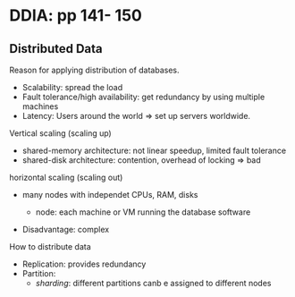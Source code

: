 # DDIA: pp 141- 150

## Distributed Data

Reason for applying distribution of databases.

- Scalability: spread the load
- Fault tolerance/high availability: get redundancy by using multiple machines
- Latency: Users around the world => set up servers worldwide.



Vertical scaling (scaling up)

- shared-memory architecture: not linear speedup, limited fault tolerance
- shared-disk architecture: contention, overhead of locking => bad



horizontal scaling (scaling out)

- many nodes with independet CPUs, RAM, disks
  - node: each machine or VM running the database software

- Disadvantage: complex 



How to distribute data

- Replication: provides redundancy
- Partition: 
  - *sharding*: different partitions canb e assigned to different nodes

